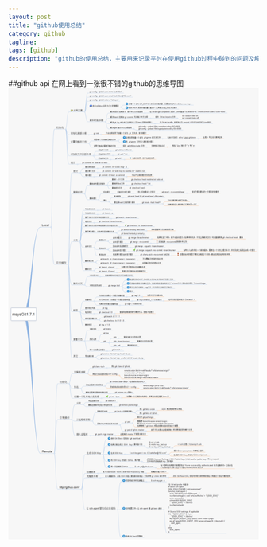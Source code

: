 ```yaml
---
layout: post
title: "github使用总结"
category: github
tagline: 
tags: [github]
description: "github的使用总结，主要用来记录平时在使用github过程中碰到的问题及解决方法"
---
```


##github api
在网上看到一张很不错的github的思维导图
![github思维导图](/demo/img/git-api.png)